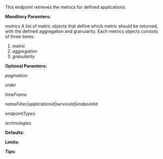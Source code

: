This endpoint retrieves the metrics for defined applications.

**Manditory Paramters:**

*metrics* A list of metric objects that define which metric should be returned, with the defined aggregation and granularity. Each metrics objects consists of three items:
1. *metric*
1. *aggregation*
1. *granularity*

**Optional Paramters:**

*pagination:*

*order*

*timeFrame*

*nameFilter|applicationid|serviceId|endpointId*

*endpointTypes*

*technologies*

**Defaults:**

**Limits:**

**Tips:**
